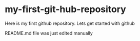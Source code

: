 # my-first-git-hub-repository
Here is my first github repository. Lets get started with github

README.md file was just edited manually
